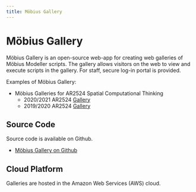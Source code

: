 ```yaml
---
title: Möbius Gallery
---
```

# Möbius Gallery

Möbius Gallery is an open-source web-app for creating web galleries of Möbius Modeller scripts. The
gallery allows visitors on the web to view and execute scripts in the gallery. For staff, secure
log-in portal is provided.  

Examples of Möbius Gallery:

- Möbius Galleries for AR2524 Spatial Computational Thinking
  - 2020/2021 AR2524 [Gallery](https://design-automation-edu.github.io/AR2524-AY2021-Gallery/)
  - 2019/2020 AR2524 [Gallery](https://design-automation-edu.github.io/AR2524-AY2020-Gallery/)

## Source Code

Source code is available on Github.

- [Möbius Gallery on Github](https://github.com/design-automation/mobius-gallery)

## Cloud Platform

Galleries are hosted in the Amazon Web Services (AWS) cloud.